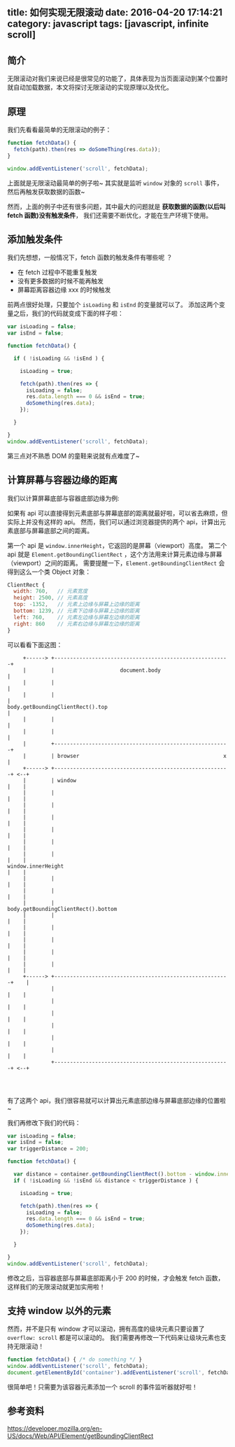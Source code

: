 title: 如何实现无限滚动
date: 2016-04-20 17:14:21
category: javascript
tags: [javascript, infinite scroll]
---

## 简介

无限滚动对我们来说已经是很常见的功能了，具体表现为当页面滚动到某个位置时就自动加载数据，本文将探讨无限滚动的实现原理以及优化。

## 原理

我们先看看最简单的无限滚动的例子：

```js
function fetchData() {
  fetch(path).then(res => doSomeThing(res.data));
}

window.addEventListener('scroll', fetchData);
```

上面就是无限滚动最简单的例子啦~
其实就是监听 `window` 对象的 `scroll` 事件，然后再触发获取数据的函数~

然而，上面的例子中还有很多问题，其中最大的问题就是 **获取数据的函数(以后叫 fetch 函数)没有触发条件**， 我们还需要不断优化，才能在生产环境下使用。

## 添加触发条件

我们先想想，一般情况下，fetch 函数的触发条件有哪些呢 ？

- 在 fetch 过程中不能重复触发
- 没有更多数据的时候不能再触发
- 屏幕距离容器边缘 xxx 的时候触发

前两点很好处理，只要加个 `isLoading` 和 `isEnd` 的变量就可以了。
添加这两个变量之后，我们的代码就变成下面的样子啦：

```js
var isLoading = false;
var isEnd = false;

function fetchData() {

  if ( !isLoading && !isEnd ) {

    isLoading = true;

    fetch(path).then(res => {
      isLoading = false;
      res.data.length === 0 && isEnd = true;
      doSomething(res.data);
    });

  }

}
window.addEventListener('scroll', fetchData);
```

第三点对不熟悉 DOM 的童鞋来说就有点难度了~

## 计算屏幕与容器边缘的距离

我们以计算屏幕底部与容器底部边缘为例:

如果有 api 可以直接得到元素底部与屏幕底部的距离就最好啦，可以省去麻烦，但实际上并没有这样的 api。
然而，我们可以通过浏览器提供的两个 api，计算出元素底部与屏幕底部之间的距离。

第一个 api 是 `window.innerHeight`，它返回的是屏幕（viewport）高度。
第二个 api 就是 `Element.getBoundingClientRect` ，这个方法用来计算元素边缘与屏幕（viewport）之间的距离。
需要提醒一下，`Element.getBoundingClientRect` 会得到这么一个类 Object 对象：

```js
ClientRect {
  width: 760,   // 元素宽度
  height: 2500, // 元素高度
  top: -1352,   // 元素上边缘与屏幕上边缘的距离
  bottom: 1239, // 元素下边缘与屏幕上边缘的距离
  left: 760,    // 元素左边缘与屏幕左边缘的距离
  right: 860    // 元素右边缘与屏幕左边缘的距离
}
```

可以看看下面这图：

```
     +------> +--------------------------------------------------------+
     |        |                     document.body                      |
     |        |                                                        |
     |        |                                                        |
body.getBoundingClientRect().top                                       |
     |        |                                                        |
     |        |                                                        |
     |        +--------------------------------------------------------+
     |        | browser                                              x |
     +------> +--------------------------------------------------------+ <--+
     |        | window                                                 |    |
     |        |                                                        |    |
     |        |                                                        |    |
     |        |                                                        |    |
     |        |                                                        |    |
     |        |                                                        |    |
     |        |                                                        |    |
window.innerHeight                                                     |    |
     |        |                                                        |    |
     |        |                                                        |    |
     |        |                               body.getBoundingClientRect().bottom
     |        |                                                        |    |
     |        |                                                        |    |
     |        |                                                        |    |
     |        |                                                        |    |
     |        |                                                        |    |
     +------> +--------------------------------------------------------+    |
              |                                                        |    |
              |                                                        |    |
              |                                                        |    |
              |                                                        |    |
              |                                                        |    |
              |                                                        |    |
              +--------------------------------------------------------+ <--+




```

有了这两个 api，我们很容易就可以计算出元素底部边缘与屏幕底部边缘的位置啦~

我们再修改下我们的代码：

```js
var isLoading = false;
var isEnd = false;
var triggerDistance = 200;

function fetchData() {

  var distance = container.getBoundingClientRect().bottom - window.innerHeight;
  if ( !isLoading && !isEnd && distance < triggerDistance ) {

    isLoading = true;

    fetch(path).then(res => {
      isLoading = false;
      res.data.length === 0 && isEnd = true;
      doSomething(res.data);
    });

  }

}
window.addEventListener('scroll', fetchData);
```

修改之后，当容器底部与屏幕底部距离小于 200 的时候，才会触发 fetch 函数，这样我们的无限滚动就更加实用啦！


## 支持 window 以外的元素

然而，并不是只有 window 才可以滚动，拥有高度的级块元素只要设置了 `overflow: scroll` 都是可以滚动的。
我们需要再修改一下代码来让级块元素也支持无限滚动！

```js
function fetchData() { /* do something */ }
window.addEventListener('scroll', fetchData);
document.getElementById('container').addEventListener('scroll', fetchData);
```

很简单吧！只需要为该容器元素添加一个 scroll 的事件监听器就好啦！


## 参考资料
https://developer.mozilla.org/en-US/docs/Web/API/Element/getBoundingClientRect
